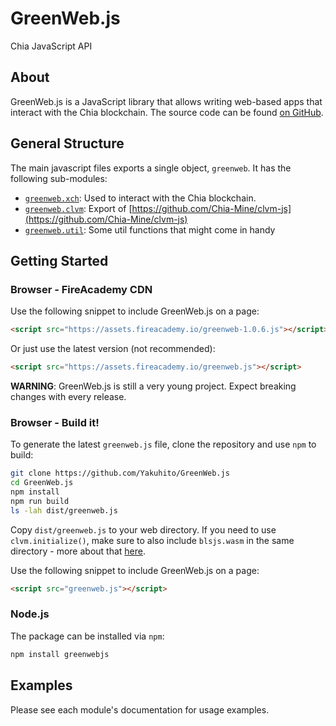 # GreenWeb.js
Chia JavaScript API

## About

GreenWeb.js is a JavaScript library that allows writing web-based apps that interact with the Chia blockchain. The source code can be found [on GitHub](https://github.com/Yakuhito/GreenWeb.js).

## General Structure

The main javascript files exports a single object, `greenweb`. It has the following sub-modules:

 - [`greenweb.xch`](xch/index.md): Used to interact with the Chia blockchain.
 - [`greenweb.clvm`](clvm/index.md): Export of [https://github.com/Chia-Mine/clvm-js](https://github.com/Chia-Mine/clvm-js)
 - [`greenweb.util`](util/index.md): Some util functions that might come in handy

## Getting Started

### Browser - FireAcademy CDN

Use the following snippet to include GreenWeb.js on a page:

```html
<script src="https://assets.fireacademy.io/greenweb-1.0.6.js"></script>
```

Or just use the latest version (not recommended):

```html
<script src="https://assets.fireacademy.io/greenweb.js"></script>
```

**WARNING**: GreenWeb.js is still a very young project. Expect breaking changes with every release.

### Browser - Build it!
To generate the latest `greenweb.js` file, clone the repository and use `npm` to build:

```sh
git clone https://github.com/Yakuhito/GreenWeb.js
cd GreenWeb.js
npm install
npm run build
ls -lah dist/greenweb.js
```

Copy `dist/greenweb.js` to your web directory.
If you need to use `clvm.initialize()`, make sure to also include `blsjs.wasm` in the same directory - more about that [here](https://github.com/Chia-Mine/clvm-js#use-in-browser).

Use the following snippet to include GreenWeb.js on a page:

```html
<script src="greenweb.js"></script>
```

### Node.js

The package can be installed via `npm`:
```sh
npm install greenwebjs
```


## Examples

Please see each module's documentation for usage examples.